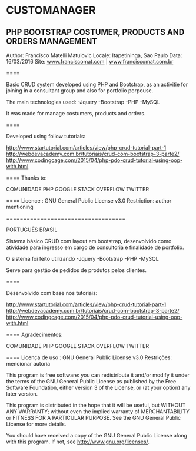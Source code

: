 CUSTOMANAGER
====================

PHP BOOTSTRAP COSTUMER, PRODUCTS AND ORDERS MANAGEMENT
---------------------

Author: Francisco Matelli Matulovic
Locale: Itapetininga, Sao Paulo
Data: 16/03/2016
Site: www.franciscomat.com | www.franciscomat.com.br

====

Basic CRUD system developed using PHP and Bootstrap, as an activitie for joining in a consultant group and also for portfolio porpouse.

The main technologies used:
-Jquery
-Bootstrap
-PHP
-MySQL

It was made for manage costumers, products and orders.

====

Developed using follow tutorials:

http://www.startutorial.com/articles/view/php-crud-tutorial-part-1
http://webdevacademy.com.br/tutoriais/crud-com-bootstrap-3-parte2/
http://www.codingcage.com/2015/04/php-pdo-crud-tutorial-using-oop-with.html

====
Thanks to:

COMUNIDADE PHP
GOOGLE
STACK OVERFLOW
TWITTER

====
Licence : GNU General Public License v3.0
Restriction: author mentioning

===================================

PORTUGUÊS BRASIL

Sistema básico CRUD com layout em bootstrap, desenvolvido como atividade para ingresso em cargo de consultoria e finalidade de portfolio.

O sistema foi feito utilizando
-Jquery
-Bootstrap
-PHP
-MySQL

Serve para gestão de pedidos de produtos pelos clientes.

====

Desenvolvido com base nos tutoriais:

http://www.startutorial.com/articles/view/php-crud-tutorial-part-1
http://webdevacademy.com.br/tutoriais/crud-com-bootstrap-3-parte2/
http://www.codingcage.com/2015/04/php-pdo-crud-tutorial-using-oop-with.html

====
Agradecimentos:

COMUNIDADE PHP
GOOGLE
STACK OVERFLOW
TWITTER

====
Licença de uso : GNU General Public License v3.0
Restrições: mencionar autoria

This program is free software: you can redistribute it and/or modify
it under the terms of the GNU General Public License as published by
the Free Software Foundation, either version 3 of the License, or
(at your option) any later version.

This program is distributed in the hope that it will be useful,
but WITHOUT ANY WARRANTY; without even the implied warranty of
MERCHANTABILITY or FITNESS FOR A PARTICULAR PURPOSE.  See the
GNU General Public License for more details.

You should have received a copy of the GNU General Public License
along with this program.  If not, see <http://www.gnu.org/licenses/>.